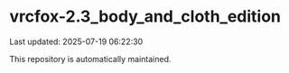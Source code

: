 # vrcfox-2.3_body_and_cloth_edition

Last updated: 2025-07-19 06:22:30

This repository is automatically maintained.
